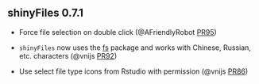 shinyFiles 0.7.1
--------------------------------------------------------------------

* Force file selection on double click (@AFriendlyRobot [PR95](https://github.com/thomasp85/shinyFiles/pull/95))

* `shinyFiles` now uses the [fs](https://github.com/r-lib/fs) package and works with Chinese, Russian, etc. characters (@vnijs [PR92](https://github.com/thomasp85/shinyFiles/pull/92))

* Use select file type icons from Rstudio with permission (@vnijs [PR86](https://github.com/thomasp85/shinyFiles/pull/86))
